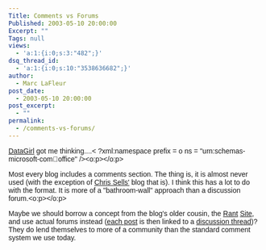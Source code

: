 ```yaml
---
Title: Comments vs Forums
Published: 2003-05-10 20:00:00
Excerpt: ""
Tags: null
views:
  - 'a:1:{i:0;s:3:"482";}'
dsq_thread_id:
  - 'a:1:{i:0;s:10:"3538636682";}'
author:
  - Marc LaFleur
post_date:
  - 2003-05-10 20:00:00
post_excerpt:
  - ""
permalink:
  - /comments-vs-forums/
---
```

<a href="http://dotnetweblogs.com/datagridgirl/posts/6824.aspx" target=_blank><font face=Arial>DataGirl</font></a><font face=Arial> got me thinking....&lt; ?xml:namespace prefix = o ns = "urn:schemas-microsoft-com:office:office" /><o:p></o:p></font>

<font face=Arial>Most every blog includes a comments section. The thing is, it is almost never used (with the exception of </font><a href="http://massivescale.blob.core.windows.net/blogmedia/2003/05/www.sellsbrothers.com" target=_blank><font face=Arial>Chris Sells'</font></a><font face=Arial> blog that is). I think this has a lot to do with the format. It is more of a "bathroom-wall" approach than a discussion forum.<o:p></o:p></font>

<font face=Arial>Maybe we should borrow a concept from the blog's older cousin, the </font><a href="http://massivescale.blob.core.windows.net/blogmedia/2003/05/www.arcadiandelsol.com" target=_blank><font face=Arial>Rant</font></a><font face=Arial> </font><a href="http://www.unknownplayer.com/" target=_blank><font face=Arial>Site</font></a><font face=Arial>, and use actual forums instead (</font><a href="http://player2player.net/modules.php?op=modload&amp;name=News&amp;file=article&amp;sid=931&amp;mode=thread&amp;order=0&amp;thold=0&amp;POSTNUKESID=5482da65d00cf279b104029671b01153" target=_blank><font face=Arial>each post</font></a><font face=Arial> is then linked to a </font><a href="http://www.player2player.net/modules.php?op=modload&amp;name=phpBB2&amp;file=viewtopic&amp;t=1649"><font face=Arial>discussion thread</font></a><font face=Arial>)? They do lend themselves to more of a community than the standard comment system we use today.</font>